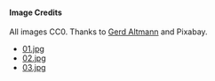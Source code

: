 #### Image Credits

All images CC0. Thanks to [Gerd Altmann](https://pixabay.com/de/users/geralt-9301/) and Pixabay.

* [01.jpg](https://pixabay.com/de/umschlag-briefumschlag-at-mail-1829509/)
* [02.jpg](https://pixabay.com/de/umschlag-briefumschlag-at-mail-1829488/)
* [03.jpg](https://pixabay.com/de/umschlag-briefumschlag-at-mail-1829490/)
